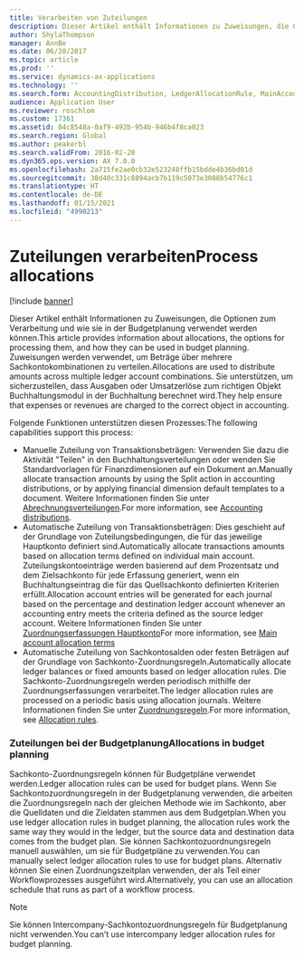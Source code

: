 ```yaml
---
title: Verarbeiten von Zuteilungen
description: Dieser Artikel enthält Informationen zu Zuweisungen, die Optionen zum Verarbeitung in Microsoft Dynamics 365 Finance und wie sie in der Budgetplanung verwendet werden können. Zuweisungen werden verwendet, um Beträge über mehrere Sachkontokombinationen zu verteilen. Sie unterstützen, um sicherzustellen, dass Ausgaben oder Umsatzerlöse zum richtigen Objekt Buchhaltungsmodul in der Buchhaltung berechnet wird.
author: ShylaThompson
manager: AnnBe
ms.date: 06/20/2017
ms.topic: article
ms.prod: ''
ms.service: dynamics-ax-applications
ms.technology: ''
ms.search.form: AccountingDistribution, LedgerAllocationRule, MainAccount
audience: Application User
ms.reviewer: roschlom
ms.custom: 17361
ms.assetid: 04c8548a-0af9-492b-954b-946b4f8ca023
ms.search.region: Global
ms.author: peakerbl
ms.search.validFrom: 2016-02-28
ms.dyn365.ops.version: AX 7.0.0
ms.openlocfilehash: 2a715fe2ae0cb32e523248ffb15bdde4b36bd01d
ms.sourcegitcommit: 38d40c331c8894acb7b119c5073e3088b54776c1
ms.translationtype: HT
ms.contentlocale: de-DE
ms.lasthandoff: 01/15/2021
ms.locfileid: "4990213"
---
```

# <a name="process-allocations"></a><span data-ttu-id="5c99d-105">Zuteilungen verarbeiten</span><span class="sxs-lookup"><span data-stu-id="5c99d-105">Process allocations</span></span>

[!include [banner](../includes/banner.md)]

<span data-ttu-id="5c99d-106">Dieser Artikel enthält Informationen zu Zuweisungen, die Optionen zum Verarbeitung und wie sie in der Budgetplanung verwendet werden können.</span><span class="sxs-lookup"><span data-stu-id="5c99d-106">This article provides information about allocations, the options for processing them, and how they can be used in budget planning.</span></span> <span data-ttu-id="5c99d-107">Zuweisungen werden verwendet, um Beträge über mehrere Sachkontokombinationen zu verteilen.</span><span class="sxs-lookup"><span data-stu-id="5c99d-107">Allocations are used to distribute amounts across multiple ledger account combinations.</span></span> <span data-ttu-id="5c99d-108">Sie unterstützen, um sicherzustellen, dass Ausgaben oder Umsatzerlöse zum richtigen Objekt Buchhaltungsmodul in der Buchhaltung berechnet wird.</span><span class="sxs-lookup"><span data-stu-id="5c99d-108">They help ensure that expenses or revenues are charged to the correct object in accounting.</span></span>

<span data-ttu-id="5c99d-109">Folgende Funktionen unterstützen diesen Prozesses:</span><span class="sxs-lookup"><span data-stu-id="5c99d-109">The following capabilities support this process:</span></span>

-   <span data-ttu-id="5c99d-110">Manuelle Zuteilung von Transaktionsbeträgen: Verwenden Sie dazu die Aktivität "Teilen" in den Buchhaltungsverteilungen oder wenden Sie Standardvorlagen für Finanzdimensionen auf ein Dokument an.</span><span class="sxs-lookup"><span data-stu-id="5c99d-110">Manually allocate transaction amounts by using the Split action in accounting distributions, or by applying financial dimension default templates to a document.</span></span> <span data-ttu-id="5c99d-111">Weitere Informationen finden Sie unter [Abrechnungsverteilungen](../accounts-payable/accounting-distributions.md).</span><span class="sxs-lookup"><span data-stu-id="5c99d-111">For more information, see [Accounting distributions](../accounts-payable/accounting-distributions.md).</span></span>
-   <span data-ttu-id="5c99d-112">Automatische Zuteilung von Transaktionsbeträgen: Dies geschieht auf der Grundlage von Zuteilungsbedingungen, die für das jeweilige Hauptkonto definiert sind.</span><span class="sxs-lookup"><span data-stu-id="5c99d-112">Automatically allocate transactions amounts based on allocation terms defined on individual main account.</span></span> <span data-ttu-id="5c99d-113">Zuteilungskontoeinträge werden basierend auf dem Prozentsatz und dem Zielsachkonto für jede Erfassung generiert, wenn ein Buchhaltungseintrag die für das Quellsachkonto definierten Kriterien erfüllt.</span><span class="sxs-lookup"><span data-stu-id="5c99d-113">Allocation account entries will be generated for each journal based on the percentage and destination ledger account whenever an accounting entry meets the criteria defined as the source ledger account.</span></span> <span data-ttu-id="5c99d-114">Weitere Informationen finden Sie unter [Zuordnungserfassungen Hauptkonto](../general-ledger/main-account-allocation-terms.md)</span><span class="sxs-lookup"><span data-stu-id="5c99d-114">For more information, see [Main account allocation terms](../general-ledger/main-account-allocation-terms.md)</span></span>
-   <span data-ttu-id="5c99d-115">Automatische Zuteilung von Sachkontosalden oder festen Beträgen auf der Grundlage von Sachkonto-Zuordnungsregeln.</span><span class="sxs-lookup"><span data-stu-id="5c99d-115">Automatically allocate ledger balances or fixed amounts based on ledger allocation rules.</span></span> <span data-ttu-id="5c99d-116">Die Sachkonto-Zuordnungsregeln werden periodisch mithilfe der Zuordnungserfassungen verarbeitet.</span><span class="sxs-lookup"><span data-stu-id="5c99d-116">The ledger allocation rules are processed on a periodic basis using allocation journals.</span></span> <span data-ttu-id="5c99d-117">Weitere Informationen finden Sie unter [Zuordnungsregeln](../general-ledger/ledger-allocation-rules.md).</span><span class="sxs-lookup"><span data-stu-id="5c99d-117">For more information, see [Allocation rules](../general-ledger/ledger-allocation-rules.md).</span></span>

###  <a name="allocations-in-budget-planning"></a><span data-ttu-id="5c99d-118">Zuteilungen bei der Budgetplanung</span><span class="sxs-lookup"><span data-stu-id="5c99d-118">Allocations in budget planning</span></span>

<span data-ttu-id="5c99d-119">Sachkonto-Zuordnungsregeln können für Budgetpläne verwendet werden.</span><span class="sxs-lookup"><span data-stu-id="5c99d-119">Ledger allocation rules can be used for budget plans.</span></span> <span data-ttu-id="5c99d-120">Wenn Sie Sachkontozuordnungsregeln in der Budgetplanung verwenden, die arbeiten die Zuordnungsregeln nach der gleichen Methode wie im Sachkonto, aber die Quelldaten und die Zieldaten stammen aus dem Budgetplan.</span><span class="sxs-lookup"><span data-stu-id="5c99d-120">When you use ledger allocation rules in budget planning, the allocation rules work the same way they would in the ledger, but the source data and destination data comes from the budget plan.</span></span> <span data-ttu-id="5c99d-121">Sie können Sachkontozuordnungsregeln manuell auswählen, um sie für Budgetpläne zu verwenden.</span><span class="sxs-lookup"><span data-stu-id="5c99d-121">You can manually select ledger allocation rules to use for budget plans.</span></span> <span data-ttu-id="5c99d-122">Alternativ können Sie einen Zuordnungszeitplan verwenden, der als Teil einer Workflowprozesses ausgeführt wird.</span><span class="sxs-lookup"><span data-stu-id="5c99d-122">Alternatively, you can use an allocation schedule that runs as part of a workflow process.</span></span>

> [!NOTE]
> <span data-ttu-id="5c99d-123">Sie können Intercompany-Sachkontozuordnungsregeln für Budgetplanung nicht verwenden.</span><span class="sxs-lookup"><span data-stu-id="5c99d-123">You can’t use intercompany ledger allocation rules for budget planning.</span></span>

